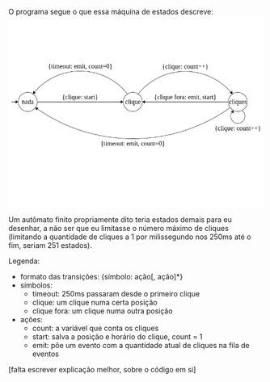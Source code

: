 O programa segue o que essa máquina de estados descreve:
![autômato](autômato.png)

Um autômato finito propriamente dito teria estados demais para eu desenhar, a não ser que eu limitasse o número máximo de cliques (limitando a quantidade de cliques a 1 por milissegundo nos 250ms até o fim, seriam 251 estados).

Legenda:
- formato das transições: {símbolo: ação[, ação]\*} 
- símbolos:
    - timeout: 250ms passaram desde o primeiro clique
    - clique: um clique numa certa posição
    - clique fora: um clique numa outra posição
- ações:
    - count: a variável que conta os cliques
    - start: salva a posição e horário do clique, count = 1
    - emit: põe um evento com a quantidade atual de cliques na fila de eventos

[falta escrever explicação melhor, sobre o código em si]

